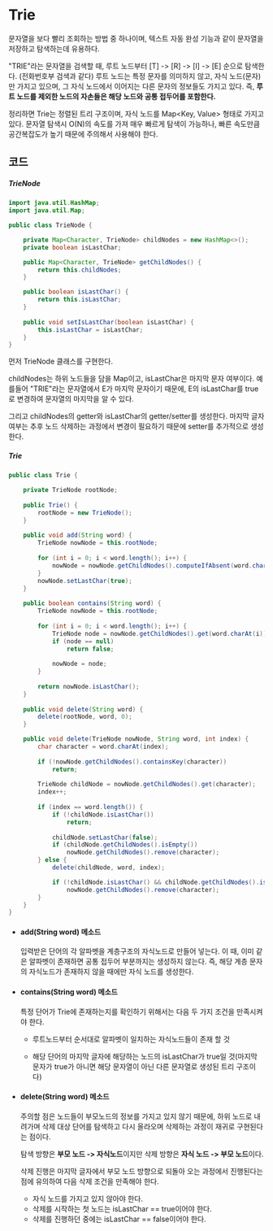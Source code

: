 # Trie

문자열을 보다 빨리 조회하는 방법 중 하나이며, 텍스트 자동 완성 기능과 같이 문자열을 저장하고 탐색하는데 유용하다.

"TRIE"라는 문자열을 검색할 때, 루트 노드부터 [T] -> [R] -> [I] -> [E] 순으로 탐색한다. (전화번호부 검색과 같다) 루트 노드는 특정 문자를 의미하지 않고, 자식 노드(문자)만 가지고 있으며, 그 자식 노드에서 이어지는 다른 문자의 정보들도 가지고 있다. 즉, **루트 노드를 제외한 노드의 자손들은 해당 노드와 공통 접두어를 포함한다.**

정리하면 Trie는 정렬된 트리 구조이며, 자식 노드를 Map<Key, Value> 형태로 가지고 있다. 문자열 탐색시 O(N)의 속도를 가져 매우 빠르게 탐색이 가능하나, 빠른 속도만큼 공간복잡도가 높기 때문에 주의해서 사용해야 한다.

## 코드

##### TrieNode

```java
import java.util.HashMap;
import java.util.Map;

public class TrieNode {

	private Map<Character, TrieNode> childNodes = new HashMap<>();
	private boolean isLastChar;

	public Map<Character, TrieNode> getChildNodes() {
		return this.childNodes;
	}

	public boolean isLastChar() {
		return this.isLastChar;
	}
    
	public void setIsLastChar(boolean isLastChar) {
		this.isLastChar = isLastChar;
	}
}
```

먼저 TrieNode 클래스를 구현한다.

childNodes는 하위 노드들을 담을 Map이고, isLastChar은 마지막 문자 여부이다. 예를들어 "TRIE"라는 문자열에서 E가 마지막 문자이기 때문에, E의 isLastChar를 true로 변경하여 문자열의 마지막을 알 수 있다.

그리고 childNodes의 getter와 isLastChar의 getter/setter를 생성한다. 마지막 글자 여부는 추후 노드 삭제하는 과정에서 변경이 필요하기 때문에 setter를 추가적으로 생성한다.

##### Trie

```java
public class Trie {

	private TrieNode rootNode;
	
	public Trie() {
		rootNode = new TrieNode();
	}
	
	public void add(String word) {
		TrieNode nowNode = this.rootNode;
		
		for (int i = 0; i < word.length(); i++) {
			nowNode = nowNode.getChildNodes().computeIfAbsent(word.charAt(i), s -> new TrieNode());
		}
		nowNode.setLastChar(true);
	}
	
	public boolean contains(String word) {
		TrieNode nowNode = this.rootNode;
		
		for (int i = 0; i < word.length(); i++) {
			TrieNode node = nowNode.getChildNodes().get(word.charAt(i));
			if (node == null)
				return false;
			
			nowNode = node;
		}
		
		return nowNode.isLastChar();
	}
	
	public void delete(String word) {
		delete(rootNode, word, 0);
	}

	public void delete(TrieNode nowNode, String word, int index) {
		char character = word.charAt(index);
		
		if (!nowNode.getChildNodes().containsKey(character))
			return;
		
		TrieNode childNode = nowNode.getChildNodes().get(character);
		index++;
		
		if (index == word.length()) {
			if (!childNode.isLastChar())
				return;
			
			childNode.setLastChar(false);
			if (childNode.getChildNodes().isEmpty())
				nowNode.getChildNodes().remove(character);
		} else {
			delete(childNode, word, index);

			if (!childNode.isLastChar() && childNode.getChildNodes().isEmpty())
				nowNode.getChildNodes().remove(character);
		}
	}
}
```

- #### add(String word) 메소드

  입력받은 단어의 각 알파벳을 계층구조의 자식노드로 만들어 넣는다. 이 때, 이미 같은 알파벳이 존재하면 공통 접두어 부분까지는 생성하지 않는다. 즉, 해당 계층 문자의 자식노드가 존재하지 않을 때에만 자식 노드를 생성한다.

- #### contains(String word) 메소드

  특정 단어가 Trie에 존재하는지를 확인하기 위해서는 다음 두 가지 조건을 만족시켜야 한다.

  - 루트노드부터 순서대로 알파벳이 일치하는 자식노드들이 존재 할 것

  - 해당 단어의 마지막 글자에 해당하는 노드의 isLastChar가 true일 것(마지막 문자가 true가 아니면 해당 문자열이 아닌 다른 문자열로 생성된 트리 구조이다)

- #### delete(String word) 메소드

  주의할 점은 노드들이 부모노드의 정보를 가지고 있지 않기 때문에, 하위 노드로 내려가며 삭제 대상 단어를 탐색하고 다시 올라오며 삭제하는 과정이 재귀로 구현된다는 점이다.

  탐색 방향은 **부모 노드 -> 자식노드**이지만 삭제 방향은 **자식 노드 -> 부모 노드**이다.

  삭제 진행은 마지막 글자에서 부모 노드 방향으로 되돌아 오는 과정에서 진행된다는 점에 유의하여 다음 삭제 조건을 만족해야 한다.

  - 자식 노드를 가지고 있지 않아야 한다.
  - 삭제를 시작하는 첫 노드는 isLastChar == true이어야 한다.
  - 삭제를 진행하던 중에는 isLastChar == false이어야 한다.